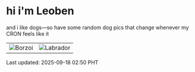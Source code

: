 # hi i'm Leoben

and i like dogs—so have some random dog pics that change whenever my CRON feels like it

|  |  |
|--------|----------|
| ![Borzoi](https://random-dog-vercel.vercel.app/api/random-borzoi?v=1758135050) | ![Labrador](https://random-dog-vercel.vercel.app/api/random-labrador?v=1758135050) |

Last updated: 2025-09-18 02:50 PHT

